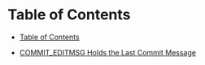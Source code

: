Table of Contents
=================

- [Table of Contents](toc.md)

- [COMMIT_EDITMSG Holds the Last Commit Message](messages.md)

